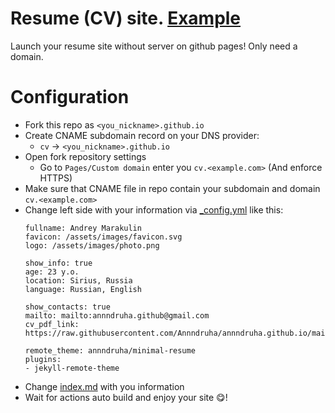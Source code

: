 # Resume (CV) site. [Example](cv.annndruha.space)

Launch your resume site without server on github pages! Only need a domain.

# Configuration

* Fork this repo as `<you_nickname>.github.io`
* Create CNAME subdomain record on your DNS provider:
  * `cv` -> `<you_nickname>.github.io`
* Open fork repository settings
  * Go to `Pages/Custom domain` enter you `cv.<example.com>` (And enforce HTTPS)
* Make sure that CNAME file in repo contain your subdomain and domain `cv.<example.com>`
* Change left side with your information via [_config.yml](./_config.yml) like this:
  ```
  fullname: Andrey Marakulin
  favicon: /assets/images/favicon.svg
  logo: /assets/images/photo.png
  
  show_info: true
  age: 23 y.o.
  location: Sirius, Russia
  language: Russian, English
  
  show_contacts: true
  mailto: mailto:annndruha.github@gmail.com
  cv_pdf_link: https://raw.githubusercontent.com/Annndruha/annndruha.github.io/main/pdf/cv_pdf.pdf
  
  remote_theme: annndruha/minimal-resume
  plugins:
  - jekyll-remote-theme
  ```
* Change [index.md](./index.md) with you information
* Wait for actions auto build and enjoy your site 😋!